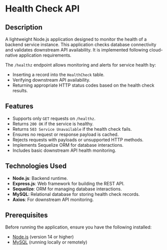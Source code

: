 # Health Check API

## Description
A lightweight Node.js application designed to monitor the health of a backend service instance. This application checks database connectivity and validates downstream API availability. It is implemented following cloud-native application requirements.

The `/healthz` endpoint allows monitoring and alerts for service health by:
- Inserting a record into the `HealthCheck` table.
- Verifying downstream API availability.
- Returning appropriate HTTP status codes based on the health check results.

## Features
- Supports only `GET` requests on `/healthz`.
- Returns `200 OK` if the service is healthy.
- Returns `503 Service Unavailable` if the health check fails.
- Ensures no request or response payload is cached.
- Rejects requests with payloads or unsupported HTTP methods.
- Implements Sequelize ORM for database interactions.
- Includes basic downstream API health monitoring.

## Technologies Used
- **Node.js**: Backend runtime.
- **Express.js**: Web framework for building the REST API.
- **Sequelize**: ORM for managing database interactions.
- **MySQL**: Relational database for storing health check records.
- **Axios**: For downstream API monitoring.

## Prerequisites
Before running the application, ensure you have the following installed:
- [Node.js](https://nodejs.org/) (version 14 or higher)
- [MySQL](https://www.mysql.com/) (running locally or remotely)


